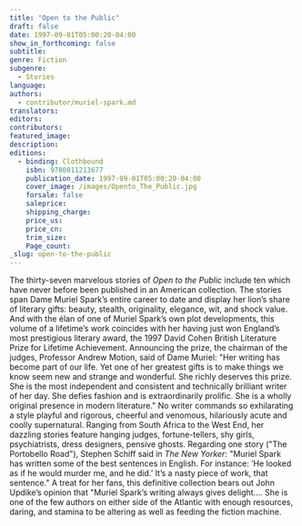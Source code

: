 ```yaml
---
title: "Open to the Public"
draft: false
date: 1997-09-01T05:00:20-04:00
show_in_forthcoming: false
subtitle:
genre: Fiction
subgenre:
  - Stories
language:
authors:
  - contributor/muriel-spark.md
translators:
editors:
contributors:
featured_image:
description:
editions:
  - binding: Clothbound
    isbn: 9780811213677
    publication_date: 1997-09-01T05:00:20-04:00
    cover_image: /images/Opento_The_Public.jpg
    forsale: false
    saleprice:
    shipping_charge:
    price_us:
    price_cn:
    trim_size:
    Page_count:
_slug: open-to-the-public
---
```


The thirty-seven marvelous stories of _Open to the Public_ include ten which have never before been published in an American collection. The stories span Dame Muriel Spark’s entire career to date and display her lion’s share of literary gifts: beauty, stealth, originality, elegance, wit, and shock value. And with the élan of one of Muriel Spark’s own plot developments, this volume of a lifetime’s work coincides with her having just won England’s most prestigious literary award, the 1997 David Cohen British Literature Prize for Lifetime Achievement. Announcing the prize, the chairman of the judges, Professor Andrew Motion, said of Dame Muriel: "Her writing has become part of our life. Yet one of her greatest gifts is to make things we know seem new and strange and wonderful. She richly deserves this prize. She is the most independent and consistent and technically brilliant writer of her day. She defies fashion and is extraordinarily prolific. She is a wholly original presence in modern literature." No writer commands so exhilarating a style playful and rigorous, cheerful and venomous, hilariously acute and coolly supernatural. Ranging from South Africa to the West End, her dazzling stories feature hanging judges, fortune-tellers, shy girls, psychiatrists, dress designers, pensive ghosts. Regarding one story ("The Portobello Road"), Stephen Schiff said in _The New Yorker_: "Muriel Spark has written some of the best sentences in English. For instance: ’He looked as if he would murder me, and he did.’ It’s a nasty piece of work, that sentence." A treat for her fans, this definitive collection bears out John Updike’s opinion that "Muriel Spark’s writing always gives delight.... She is one of the few authors on either side of the Atlantic with enough resources, daring, and stamina to be altering as well as feeding the fiction machine.

